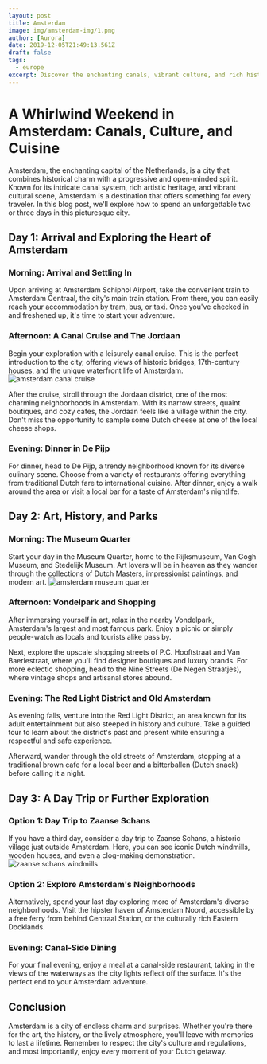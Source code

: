 ```yaml
---
layout: post
title: Amsterdam
image: img/amsterdam-img/1.png
author: [Aurora]
date: 2019-12-05T21:49:13.561Z
draft: false
tags:
  - europe
excerpt: Discover the enchanting canals, vibrant culture, and rich history of Amsterdam in a whirlwind weekend trip that takes you from the artistic treasures of the Museum Quarter to the cozy cafes of the Jordaan and the iconic windmills of Zaanse Schans.
---
```


# A Whirlwind Weekend in Amsterdam: Canals, Culture, and Cuisine

Amsterdam, the enchanting capital of the Netherlands, is a city that combines historical charm with a progressive and open-minded spirit. Known for its intricate canal system, rich artistic heritage, and vibrant cultural scene, Amsterdam is a destination that offers something for every traveler. In this blog post, we'll explore how to spend an unforgettable two or three days in this picturesque city.

## Day 1: Arrival and Exploring the Heart of Amsterdam

### Morning: Arrival and Settling In
Upon arriving at Amsterdam Schiphol Airport, take the convenient train to Amsterdam Centraal, the city's main train station. From there, you can easily reach your accommodation by tram, bus, or taxi. Once you've checked in and freshened up, it's time to start your adventure.

### Afternoon: A Canal Cruise and The Jordaan
Begin your exploration with a leisurely canal cruise. This is the perfect introduction to the city, offering views of historic bridges, 17th-century houses, and the unique waterfront life of Amsterdam. ![ amsterdam canal cruise](img/amsterdam-img/1.png)

After the cruise, stroll through the Jordaan district, one of the most charming neighborhoods in Amsterdam. With its narrow streets, quaint boutiques, and cozy cafes, the Jordaan feels like a village within the city. Don't miss the opportunity to sample some Dutch cheese at one of the local cheese shops.

### Evening: Dinner in De Pijp
For dinner, head to De Pijp, a trendy neighborhood known for its diverse culinary scene. Choose from a variety of restaurants offering everything from traditional Dutch fare to international cuisine. After dinner, enjoy a walk around the area or visit a local bar for a taste of Amsterdam's nightlife.

## Day 2: Art, History, and Parks

### Morning: The Museum Quarter
Start your day in the Museum Quarter, home to the Rijksmuseum, Van Gogh Museum, and Stedelijk Museum. Art lovers will be in heaven as they wander through the collections of Dutch Masters, impressionist paintings, and modern art. ![ amsterdam museum quarter](img/amsterdam-img/2.png)

### Afternoon: Vondelpark and Shopping
After immersing yourself in art, relax in the nearby Vondelpark, Amsterdam's largest and most famous park. Enjoy a picnic or simply people-watch as locals and tourists alike pass by.

Next, explore the upscale shopping streets of P.C. Hooftstraat and Van Baerlestraat, where you'll find designer boutiques and luxury brands. For more eclectic shopping, head to the Nine Streets (De Negen Straatjes), where vintage shops and artisanal stores abound.

### Evening: The Red Light District and Old Amsterdam
As evening falls, venture into the Red Light District, an area known for its adult entertainment but also steeped in history and culture. Take a guided tour to learn about the district's past and present while ensuring a respectful and safe experience.

Afterward, wander through the old streets of Amsterdam, stopping at a traditional brown cafe for a local beer and a bitterballen (Dutch snack) before calling it a night.

## Day 3: A Day Trip or Further Exploration

### Option 1: Day Trip to Zaanse Schans
If you have a third day, consider a day trip to Zaanse Schans, a historic village just outside Amsterdam. Here, you can see iconic Dutch windmills, wooden houses, and even a clog-making demonstration. ![ zaanse schans windmills](img/amsterdam-img/3.png)

### Option 2: Explore Amsterdam's Neighborhoods
Alternatively, spend your last day exploring more of Amsterdam's diverse neighborhoods. Visit the hipster haven of Amsterdam Noord, accessible by a free ferry from behind Centraal Station, or the culturally rich Eastern Docklands.

### Evening: Canal-Side Dining
For your final evening, enjoy a meal at a canal-side restaurant, taking in the views of the waterways as the city lights reflect off the surface. It's the perfect end to your Amsterdam adventure.

## Conclusion
Amsterdam is a city of endless charm and surprises. Whether you're there for the art, the history, or the lively atmosphere, you'll leave with memories to last a lifetime. Remember to respect the city's culture and regulations, and most importantly, enjoy every moment of your Dutch getaway.